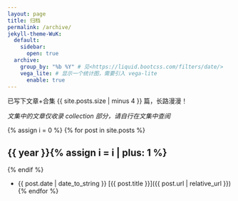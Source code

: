 ```yaml
---
layout: page
title: 归档
permalink: /archive/
jekyll-theme-WuK:
  default:
    sidebar:
      open: true
  archive:
    group_by: "%b %Y" # 见<https://liquid.bootcss.com/filters/date/>
    vega_lite: # 显示一个统计图，需要引入 vega-lite
      enable: true
---
```


已写下文章+合集 {{ site.posts.size | minus 4 }} 篇，长路漫漫！

_文集中的文章仅收录 collection 部分，请自行在文集中查阅_

{% assign i = 0 %}
{% for post in site.posts %}

## {{ year }}{% assign i = i | plus: 1 %}

{% endif %}
- {{ post.date | date_to_string }} [{{ post.title }}]({{ post.url | relative_url }})
{% endfor %}
